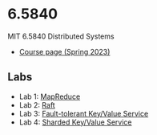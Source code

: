 # 6.5840

MIT 6.5840 Distributed Systems

- [Course page (Spring 2023)](http://nil.csail.mit.edu/6.5840/2023/schedule.html)

## Labs

- Lab 1: [MapReduce](https://pdos.csail.mit.edu/6.824/labs/lab-mr.html)
- Lab 2: [Raft](https://pdos.csail.mit.edu/6.824/labs/lab-raft.html)
- Lab 3: [Fault-tolerant Key/Value Service](https://pdos.csail.mit.edu/6.824/labs/lab-kvraft.html)
- Lab 4: [Sharded Key/Value Service](https://pdos.csail.mit.edu/6.824/labs/lab-shard.html)
